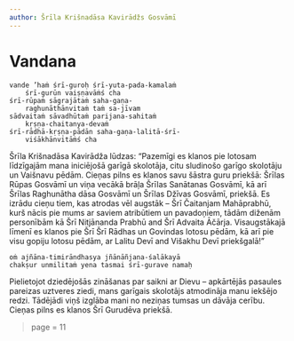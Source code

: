 ```yaml
---
author: Šrīla Krišnadāsa Kavirādžs Gosvāmī
---
```


# Vandana

    vande ’haṁ śrī-guroḥ śrī-yuta-pada-kamalaṁ
        śrī-gurūn vaiṣṇavāṁś cha
    śrī-rūpaṁ sāgrajātaṁ saha-gaṇa-
        raghunāthānvitaṁ taṁ sa-jīvam
    sādvaitaṁ sāvadhūtaṁ parijana-sahitaṁ
        kṛṣṇa-chaitanya-devaṁ
    śrī-rādhā-kṛṣṇa-pādān saha-gaṇa-lalitā-śrī-
        viśākhānvitāṁś cha

Šrīla Krišnadāsa Kavirādža lūdzas: “Pazemīgi es klanos pie lotosam līdzīgajām mana iniciējošā garīgā skolotāja,  citu sludinošo garīgo skolotāju un Vaišnavu pēdām. Cieņas pilns es klanos savu šāstra guru priekšā: Šrīlas Rūpas Gosvāmī un viņa vecākā brāļa Šrīlas Sanātanas Gosvāmī, kā arī Šrīlas Raghunātha dāsa Gosvāmī un Šrīlas Džīvas Gosvāmī, priekšā. Es izrādu cieņu tiem, kas atrodas vēl augstāk – Šrī Čaitanjam Mahāprabhū, kurš nācis pie mums ar saviem atribūtiem un pavadoņiem, tādām diženām personībām kā Šrī Nitjānanda Prabhū and Šrī Advaita Āčārja. Visaugstākajā līmenī es klanos pie Šrī Šrī Rādhas un Govindas lotosu pēdām, kā arī pie visu gopiju lotosu pēdām, ar Lalitu Devī and Višakhu Devī priekšgalā!”

    oṁ ajñāna-timirāndhasya jñānāñjana-śalākayā
    chakṣur unmilitaṁ yena tasmai śrī-gurave namaḥ

Pielietojot dziedējošās zināšanas par saikni ar Dievu – apkārtējās pasaules pareizas uztveres ziedi, mans garīgais skolotājs atmodināja manu iekšējo redzi. Tādējādi viņš izglāba mani no neziņas tumsas un dāvāja cerību. Cieņas pilns es klanos Šrī Gurudēva priekšā.


> page = 11
